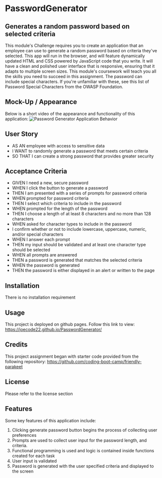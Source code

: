 
# PasswordGenerator

## Generates a random password based on selected criteria

This module's Challenge requires you to create an application that an employee can use to generate a random password based on criteria they've selected. This app will run in the browser, and will feature dynamically updated HTML and CSS powered by JavaScript code that you write. It will have a clean and polished user interface that is responsive, ensuring that it adapts to multiple screen sizes. This module's coursework will teach you all the skills you need to succeed in this assignment. The password can include special characters. If you're unfamiliar with these, see this list of Password Special Characters from the OWASP Foundation.

## Mock-Up / Appearance

Below is a short video of the appearance and functionality of this application:
![Password Generator Application Behavior](https://github.com/Joecode22/PasswordGenerator/blob/main/app.gif "Password Generator Application Behavior")

## User Story

- AS AN employee with access to sensitive data
- I WANT to randomly generate a password that meets certain criteria
- SO THAT I can create a strong password that provides greater security

## Acceptance Criteria

- GIVEN I need a new, secure password
- WHEN I click the button to generate a password
- THEN I am presented with a series of prompts for password criteria
- WHEN prompted for password criteria
- THEN I select which criteria to include in the password
- WHEN prompted for the length of the password
- THEN I choose a length of at least 8 characters and no more than 128 characters
- WHEN asked for character types to include in the password
- I confirm whether or not to include lowercase, uppercase, numeric, and/or special characters
- WHEN I answer each prompt
- THEN my input should be validated and at least one character type should be selected
- WHEN all prompts are answered
- THEN a password is generated that matches the selected criteria
- WHEN the password is generated
- THEN the password is either displayed in an alert or written to the page

## Installation

There is no installation requirement

## Usage

This project is deployed on github pages.
Follow this link to view: <https://joecode22.github.io/PasswordGenerator/>

## Credits

This project assignment began with starter code provided from the following repository:
<https://github.com/coding-boot-camp/friendly-parakeet>

## License

Please refer to the license section

## Features

Some key features of this application include:

1. Clicking generate password button begins the process of collecting user preferences
2. Prompts are used to collect user input for the password length, and criteria.
3. Functional programming is used and logic is contained inside functions created for each task
4. User input is validated
5. Password is generated with the user specified criteria and displayed to the screen
